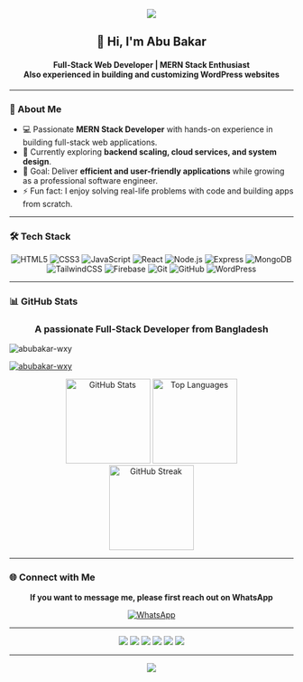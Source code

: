 <!-- Banner -->
<p align="center">
  <img src="https://capsule-render.vercel.app/api?type=waving&color=0:4facfe,100:00f2fe&height=200&section=header&text=Abu%20Bakar&fontSize=50&fontColor=fff&animation=fadeIn&fontAlignY=35" />
</p>

<h2 align="center">👋 Hi, I'm Abu Bakar</h2>
<h4 align="center">
Full-Stack Web Developer | MERN Stack Enthusiast <br/>
Also experienced in building and customizing WordPress websites
</h4>

---

### 🚀 About Me
- 💻 Passionate **MERN Stack Developer** with hands-on experience in building full-stack web applications.  
- 🌱 Currently exploring **backend scaling, cloud services, and system design**.  
- 🎯 Goal: Deliver **efficient and user-friendly applications** while growing as a professional software engineer.  
- ⚡ Fun fact: I enjoy solving real-life problems with code and building apps from scratch.  

---

### 🛠️ Tech Stack
<div align="center">

![HTML5](https://img.shields.io/badge/HTML5-E34F26?style=for-the-badge&logo=html5&logoColor=white) 
![CSS3](https://img.shields.io/badge/CSS3-1572B6?style=for-the-badge&logo=css3&logoColor=white) 
![JavaScript](https://img.shields.io/badge/JavaScript-F7DF1E?style=for-the-badge&logo=javascript&logoColor=black) 
![React](https://img.shields.io/badge/React-20232A?style=for-the-badge&logo=react&logoColor=61DAFB) 
![Node.js](https://img.shields.io/badge/Node.js-339933?style=for-the-badge&logo=node.js&logoColor=white) 
![Express](https://img.shields.io/badge/Express.js-000000?style=for-the-badge&logo=express&logoColor=white) 
![MongoDB](https://img.shields.io/badge/MongoDB-4EA94B?style=for-the-badge&logo=mongodb&logoColor=white) 
![TailwindCSS](https://img.shields.io/badge/Tailwind_CSS-38B2AC?style=for-the-badge&logo=tailwind-css&logoColor=white) 
![Firebase](https://img.shields.io/badge/Firebase-FFCA28?style=for-the-badge&logo=firebase&logoColor=black) 
![Git](https://img.shields.io/badge/Git-F05032?style=for-the-badge&logo=git&logoColor=white) 
![GitHub](https://img.shields.io/badge/GitHub-181717?style=for-the-badge&logo=github&logoColor=white)
![WordPress](https://img.shields.io/badge/WordPress-21759B?style=for-the-badge&logo=wordpress&logoColor=white)

</div>

---

### 📊 GitHub Stats

<h3 align="center">A passionate Full-Stack Developer from Bangladesh</h3>

<!-- Profile Views -->
<p align="left">
  <img src="https://komarev.com/ghpvc/?username=abubakar-wxy&label=Profile%20views&color=0e75b6&style=flat" alt="abubakar-wxy" />
</p>

<!-- GitHub Trophy -->
<p align="left">
  <a href="https://github.com/ryo-ma/github-profile-trophy">
    <img src="https://github-profile-trophy.vercel.app/?username=abubakar-wxy" alt="abubakar-wxy" />
  </a>
</p>

<!-- GitHub Stats & Languages -->
<div align="center">
  <img height="150" src="https://github-readme-stats.vercel.app/api?username=abubakar-wxy&show_icons=true&theme=dracula&hide_border=false&count_private=true" alt="GitHub Stats" />
  <img height="150" src="https://github-readme-stats.vercel.app/api/top-langs/?username=abubakar-wxy&layout=compact&theme=dracula&hide_border=false" alt="Top Languages" />
</div>

<!-- Contribution Streak -->
<div align="center">
  <img height="150" src="https://github-readme-streak-stats.herokuapp.com/?user=abubakar-wxy&theme=dracula" alt="GitHub Streak" />
</div>

---

### 🌐 Connect with Me

<div align="center">

**If you want to message me, please first reach out on WhatsApp**  

[![WhatsApp](https://img.shields.io/badge/WhatsApp-Message%20Me-brightgreen?style=for-the-badge&logo=whatsapp&logoColor=white)](https://wa.me/8801879114768)

</div>

---

<div align="center">
  <a href="https://www.linkedin.com/in/abubakar24/"><img src="https://img.shields.io/badge/LinkedIn-0077B5?style=for-the-badge&logo=linkedin&logoColor=white"/></a>
  <a href="https://www.facebook.com/freelancerabubakar"><img src="https://img.shields.io/badge/Facebook-1877F2?style=for-the-badge&logo=facebook&logoColor=white"/></a>
  <a href="https://www.instagram.com/abubakar.wxy/"><img src="https://img.shields.io/badge/Instagram-E4405F?style=for-the-badge&logo=instagram&logoColor=white"/></a>
  <a href="https://x.com/abubakar_wxy"><img src="https://img.shields.io/badge/Twitter-000000?style=for-the-badge&logo=x&logoColor=white"/></a>
  <a href="https://www.youtube.com/@iam-Abu-Bakar"><img src="https://img.shields.io/badge/YouTube-FF0000?style=for-the-badge&logo=youtube&logoColor=white"/></a>
  <a href="https://abu-bakar-portfolio.web.app/"><img src="https://img.shields.io/badge/Portfolio-24292e?style=for-the-badge&logo=githubpages&logoColor=white"/></a>
</div>

---

<p align="center">
  <img src="https://capsule-render.vercel.app/api?type=waving&color=0:00f2fe,100:4facfe&height=120&section=footer"/>
</p>

